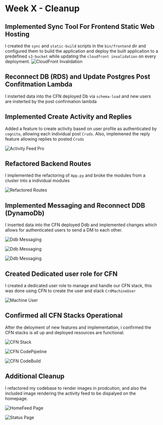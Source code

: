 # Week X - Cleanup 

## Implemented Sync Tool For Frontend Static Web Hosting
I created the ``sync`` and ``static-build`` scripts in the ``bin/frontend`` dir and configured them to build the application and deploy the built application to a predefined ``s3-bucket`` while updating the ``cloudfront invalidation`` on every deployment.
![CloudFront Invalidation](assets/Week-X/Sync%20Invalidation%20Evidence.png)

## Reconnect DB (RDS) and Update Postgres Post Confitmation Lambda
I insterted data into the CFN deployed Db via ``schema-load`` and new users are insterted by the post confirmation lambda

## Implemented Create Activity and Replies 
Added a feature to create activity based on user profile as authenticated by ``cognito``, allowing each individual post ``Cruds``. Also, implemened the reply feature allowing replies to posted ``Cruds``

![Activity Feed Pro](assets/Week-X/Activity%20Feed.png)

## Refactored Backend Routes
I implemented the refactoring of ``App.py`` and broke the modules from a cluster into a individual modules

![Refactored Routes](assets/Week-X/Refactored%20Routes.png)

## Implemented Messaging and Reconnect DDB (DynamoDb)
I inserted data into the CFN deployed Ddb and implemented changes which allows for authenticated users to send a DM to each other.

![Ddb Messaging](assets/Week-X/Logged%20Message%20DDB.png)

![Ddb Messaging](assets/Week-X/DDB%20Conversation%20Prod%201.png)

![Ddb Messaging](assets/Week-X/DDB%20Conversation%20Prod%202.png)

## Created Dedicated user role for CFN
I created a dedicated user role to manage and handle our CFN stack, this was done using CFN to create the user and stack ``CrdMachineUser``

![Machine User](assets/Week-X/Machine%20User.png)

## Confirmed all CFN Stacks Operational
After the deloyment of new features and implementation, i confirmed the CFN stacks is all up and deployed resources are functional.

![CFN Stack](assets/Week-X/CFN%20Stacks%20.png)

![CFN CodePipeline](assets/Week-X/CFN%20CodeBuild.png)

![CFN CodeBuild](assets/Week-X/CFN%20CodePipeline.png)

## Additional Cleanup
I refactored my codebase to render images in prodcution, and also the included image rendering the activity feed to be dispalyed on the homepage.

![HomeFeed Page](assets/Week-X/Activity%20Feed.png)

![Status Page](assets/Week-X/ProfileInfo%20Status.png)